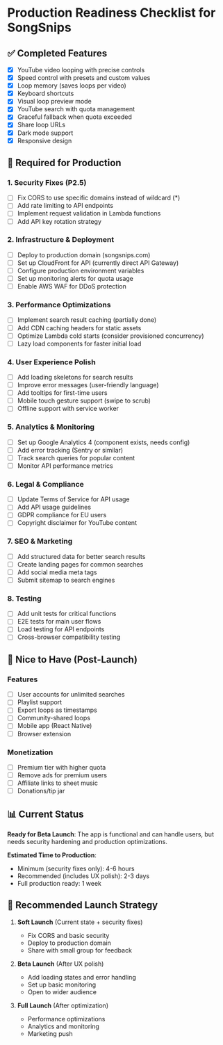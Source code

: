 # Production Readiness Checklist for SongSnips

## ✅ Completed Features
- [x] YouTube video looping with precise controls
- [x] Speed control with presets and custom values
- [x] Loop memory (saves loops per video)
- [x] Keyboard shortcuts
- [x] Visual loop preview mode
- [x] YouTube search with quota management
- [x] Graceful fallback when quota exceeded
- [x] Share loop URLs
- [x] Dark mode support
- [x] Responsive design

## 🔧 Required for Production

### 1. **Security Fixes** (P2.5)
- [ ] Fix CORS to use specific domains instead of wildcard (*)
- [ ] Add rate limiting to API endpoints
- [ ] Implement request validation in Lambda functions
- [ ] Add API key rotation strategy

### 2. **Infrastructure & Deployment**
- [ ] Deploy to production domain (songsnips.com)
- [ ] Set up CloudFront for API (currently direct API Gateway)
- [ ] Configure production environment variables
- [ ] Set up monitoring alerts for quota usage
- [ ] Enable AWS WAF for DDoS protection

### 3. **Performance Optimizations**
- [ ] Implement search result caching (partially done)
- [ ] Add CDN caching headers for static assets
- [ ] Optimize Lambda cold starts (consider provisioned concurrency)
- [ ] Lazy load components for faster initial load

### 4. **User Experience Polish**
- [ ] Add loading skeletons for search results
- [ ] Improve error messages (user-friendly language)
- [ ] Add tooltips for first-time users
- [ ] Mobile touch gesture support (swipe to scrub)
- [ ] Offline support with service worker

### 5. **Analytics & Monitoring**
- [ ] Set up Google Analytics 4 (component exists, needs config)
- [ ] Add error tracking (Sentry or similar)
- [ ] Track search queries for popular content
- [ ] Monitor API performance metrics

### 6. **Legal & Compliance**
- [ ] Update Terms of Service for API usage
- [ ] Add API usage guidelines
- [ ] GDPR compliance for EU users
- [ ] Copyright disclaimer for YouTube content

### 7. **SEO & Marketing**
- [ ] Add structured data for better search results
- [ ] Create landing pages for common searches
- [ ] Add social media meta tags
- [ ] Submit sitemap to search engines

### 8. **Testing**
- [ ] Add unit tests for critical functions
- [ ] E2E tests for main user flows
- [ ] Load testing for API endpoints
- [ ] Cross-browser compatibility testing

## 🚀 Nice to Have (Post-Launch)

### Features
- [ ] User accounts for unlimited searches
- [ ] Playlist support
- [ ] Export loops as timestamps
- [ ] Community-shared loops
- [ ] Mobile app (React Native)
- [ ] Browser extension

### Monetization
- [ ] Premium tier with higher quota
- [ ] Remove ads for premium users
- [ ] Affiliate links to sheet music
- [ ] Donations/tip jar

## 📊 Current Status

**Ready for Beta Launch**: The app is functional and can handle users, but needs security hardening and production optimizations.

**Estimated Time to Production**: 
- Minimum (security fixes only): 4-6 hours
- Recommended (includes UX polish): 2-3 days
- Full production ready: 1 week

## 🎯 Recommended Launch Strategy

1. **Soft Launch** (Current state + security fixes)
   - Fix CORS and basic security
   - Deploy to production domain
   - Share with small group for feedback

2. **Beta Launch** (After UX polish)
   - Add loading states and error handling
   - Set up basic monitoring
   - Open to wider audience

3. **Full Launch** (After optimization)
   - Performance optimizations
   - Analytics and monitoring
   - Marketing push